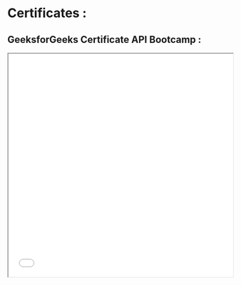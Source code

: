 # Certificates : 

 ## GeeksforGeeks Certificate API Bootcamp : 
 <iframe src="./assets/gfg_certificate.pdf" width="100%" height="500px"></iframe>